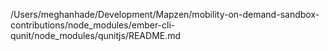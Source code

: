 /Users/meghanhade/Development/Mapzen/mobility-on-demand-sandbox-contributions/node_modules/ember-cli-qunit/node_modules/qunitjs/README.md
